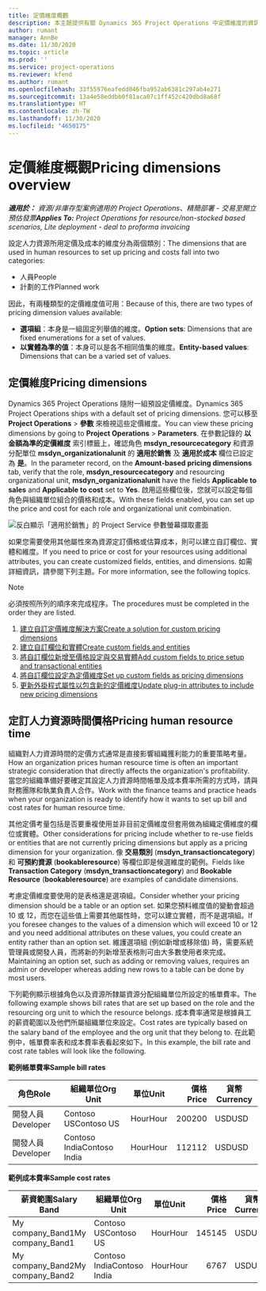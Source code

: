 ```yaml
---
title: 定價維度概觀
description: 本主題提供有關 Dynamics 365 Project Operations 中定價維度的資訊。
author: rumant
manager: AnnBe
ms.date: 11/30/2020
ms.topic: article
ms.prod: ''
ms.service: project-operations
ms.reviewer: kfend
ms.author: rumant
ms.openlocfilehash: 33f55976eafedd046fba952ab6381c297ab4e271
ms.sourcegitcommit: 13a4e58eddbb0f81aca07c1ff452c420dbd8a68f
ms.translationtype: HT
ms.contentlocale: zh-TW
ms.lasthandoff: 11/30/2020
ms.locfileid: "4650175"
---
```

# <a name="pricing-dimensions-overview"></a><span data-ttu-id="89a35-103">定價維度概觀</span><span class="sxs-lookup"><span data-stu-id="89a35-103">Pricing dimensions overview</span></span>

<span data-ttu-id="89a35-104">_**適用於：** 資源/非庫存型案例適用的 Project Operations、精簡部署 - 交易至開立預估發票_</span><span class="sxs-lookup"><span data-stu-id="89a35-104">_**Applies To:** Project Operations for resource/non-stocked based scenarios, Lite deployment - deal to proforma invoicing_</span></span>

<span data-ttu-id="89a35-105">設定人力資源所用定價及成本的維度分為兩個類別：</span><span class="sxs-lookup"><span data-stu-id="89a35-105">The dimensions that are used in human resources to set up pricing and costs fall into two categories:</span></span>

- <span data-ttu-id="89a35-106">人員</span><span class="sxs-lookup"><span data-stu-id="89a35-106">People</span></span>
- <span data-ttu-id="89a35-107">計劃的工作</span><span class="sxs-lookup"><span data-stu-id="89a35-107">Planned work</span></span>

<span data-ttu-id="89a35-108">因此，有兩種類型的定價維度值可用：</span><span class="sxs-lookup"><span data-stu-id="89a35-108">Because of this, there are two types of pricing dimension values available:</span></span>

- <span data-ttu-id="89a35-109">**選項組**：本身是一組固定列舉值的維度。</span><span class="sxs-lookup"><span data-stu-id="89a35-109">**Option sets**: Dimensions that are fixed enumerations for a set of values.</span></span>
- <span data-ttu-id="89a35-110">**以實體為準的值**：本身可以是各不相同值集的維度。</span><span class="sxs-lookup"><span data-stu-id="89a35-110">**Entity-based values**: Dimensions that can be a varied set of values.</span></span>

## <a name="pricing-dimensions"></a><span data-ttu-id="89a35-111">定價維度</span><span class="sxs-lookup"><span data-stu-id="89a35-111">Pricing dimensions</span></span>

<span data-ttu-id="89a35-112">Dynamics 365 Project Operations 隨附一組預設定價維度。</span><span class="sxs-lookup"><span data-stu-id="89a35-112">Dynamics 365 Project Operations ships with a default set of pricing dimensions.</span></span> <span data-ttu-id="89a35-113">您可以移至 **Project Operations** > **參數** 來檢視這些定價維度。</span><span class="sxs-lookup"><span data-stu-id="89a35-113">You can view these pricing dimensions by going to **Project Operations** > **Parameters**.</span></span> <span data-ttu-id="89a35-114">在參數記錄的 **以金額為準的定價維度** 索引標籤上，確認角色 **msdyn_resourcecategory** 和資源分配單位 **msdyn_organizationalunit** 的 **適用於銷售** 及 **適用於成本** 欄位已設定為 **是**。</span><span class="sxs-lookup"><span data-stu-id="89a35-114">In the parameter record, on the **Amount-based pricing dimensions** tab, verify that the role, **msdyn_resourcecategory** and resourcing organizational unit, **msdyn_organizationalunit** have the fields **Applicable to sales** and **Applicable to cost** set to **Yes**.</span></span> <span data-ttu-id="89a35-115">啟用這些欄位後，您就可以設定每個角色與組織單位組合的價格和成本。</span><span class="sxs-lookup"><span data-stu-id="89a35-115">With these fields enabled, you can set up the price and cost for each role and organizational unit combination.</span></span>

![反白顯示「適用於銷售」的 Project Service 參數螢幕擷取畫面](media/PS-OOB-parameters.png)

<span data-ttu-id="89a35-117">如果您需要使用其他屬性來為資源定訂價格或估算成本，則可以建立自訂欄位、實體和維度。</span><span class="sxs-lookup"><span data-stu-id="89a35-117">If you need to price or cost for your resources using additional attributes, you can create customized fields, entities, and dimensions.</span></span> <span data-ttu-id="89a35-118">如需詳細資訊，請參閱下列主題。</span><span class="sxs-lookup"><span data-stu-id="89a35-118">For more information, see the following topics.</span></span> 
  
  > [!NOTE]
  > <span data-ttu-id="89a35-119">必須按照所列的順序來完成程序。</span><span class="sxs-lookup"><span data-stu-id="89a35-119">The procedures must be completed in the order they are listed.</span></span>

1. [<span data-ttu-id="89a35-120">建立自訂定價維度解決方案</span><span class="sxs-lookup"><span data-stu-id="89a35-120">Create a solution for custom pricing dimensions</span></span>](../sales/create-solution-custompd.md)
2. [<span data-ttu-id="89a35-121">建立自訂欄位和實體</span><span class="sxs-lookup"><span data-stu-id="89a35-121">Create custom fields and entities</span></span>](create-custom-fields-entities-pricing-dimensions.md)
3. [<span data-ttu-id="89a35-122">將自訂欄位新增至價格設定與交易實體</span><span class="sxs-lookup"><span data-stu-id="89a35-122">Add custom fields to price setup and transactional entities</span></span>](add-custom-fields-price-setup-transactional-entities.md)
4. [<span data-ttu-id="89a35-123">將自訂欄位設定為定價維度</span><span class="sxs-lookup"><span data-stu-id="89a35-123">Set up custom fields as pricing dimensions</span></span>](set-up-custom-fields-pricing-dimensions.md)
5. [<span data-ttu-id="89a35-124">更新外掛程式屬性以包含新的定價維度</span><span class="sxs-lookup"><span data-stu-id="89a35-124">Update plug-in attributes to include new pricing dimensions</span></span>](update-plugin-attributes-pd.md)


## <a name="pricing-human-resource-time"></a><span data-ttu-id="89a35-125">定訂人力資源時間價格</span><span class="sxs-lookup"><span data-stu-id="89a35-125">Pricing human resource time</span></span>
<span data-ttu-id="89a35-126">組織對人力資源時間的定價方式通常是直接影響組織獲利能力的重要策略考量。</span><span class="sxs-lookup"><span data-stu-id="89a35-126">How an organization prices human resource time is often an important strategic consideration that directly affects the organization's profitability.</span></span> <span data-ttu-id="89a35-127">當您的組織準備好要確定其設定人力資源時間帳單及成本費率所需的方式時，請與財務團隊和執業負責人合作。</span><span class="sxs-lookup"><span data-stu-id="89a35-127">Work with the finance teams and practice heads when your organization is ready to identify how it wants to set up bill and cost rates for human resource time.</span></span>

<span data-ttu-id="89a35-128">其他定價考量包括是否要重複使用並非目前定價維度但套用做為組織定價維度的欄位或實體。</span><span class="sxs-lookup"><span data-stu-id="89a35-128">Other considerations for pricing include whether to re-use fields or entities that are not currently pricing dimensions but apply as a pricing dimension for your organization.</span></span> <span data-ttu-id="89a35-129">像 **交易類別** (**msdyn_transactioncategory**) 和 **可預約資源** (**bookableresource**) 等欄位即是候選維度的範例。</span><span class="sxs-lookup"><span data-stu-id="89a35-129">Fields like **Transaction Category** (**msdyn_transactioncategory**) and **Bookable Resource** (**bookableresource**) are examples of candidate dimensions.</span></span> 

<span data-ttu-id="89a35-130">考慮定價維度要使用的是表格還是選項組。</span><span class="sxs-lookup"><span data-stu-id="89a35-130">Consider whether your pricing dimension should be a table or an option set.</span></span> <span data-ttu-id="89a35-131">如果您預料維度值的變動會超過 10 或 12，而您在這些值上需要其他屬性時，您可以建立實體，而不是選項組。</span><span class="sxs-lookup"><span data-stu-id="89a35-131">If you foresee changes to the values of a dimension which will exceed 10 or 12 and you need additional attributes on these values, you could create an entity rather than an option set.</span></span> <span data-ttu-id="89a35-132">維護選項組 (例如新增或移除值) 時，需要系統管理員或開發人員，而將新的列新增至表格則可由大多數使用者來完成。</span><span class="sxs-lookup"><span data-stu-id="89a35-132">Maintaining an option set, such as adding or removing values, requires an admin or developer whereas adding new rows to a table can be done by most users.</span></span>

<span data-ttu-id="89a35-133">下列範例顯示根據角色以及資源所隸屬資源分配組織單位所設定的帳單費率。</span><span class="sxs-lookup"><span data-stu-id="89a35-133">The following example shows bill rates that are set up based on the role and the resourcing org unit to which the resource belongs.</span></span> <span data-ttu-id="89a35-134">成本費率通常是根據員工的薪資範圍以及他們所屬組織單位來設定。</span><span class="sxs-lookup"><span data-stu-id="89a35-134">Cost rates are typically based on the salary band of the employee and the org unit that they belong to.</span></span> <span data-ttu-id="89a35-135">在此範例中，帳單費率表和成本費率表看起來如下。</span><span class="sxs-lookup"><span data-stu-id="89a35-135">In this example, the bill rate and cost rate tables will look like the following.</span></span>

<span data-ttu-id="89a35-136">**範例帳單費率**</span><span class="sxs-lookup"><span data-stu-id="89a35-136">**Sample bill rates**</span></span>

| <span data-ttu-id="89a35-137">角色</span><span class="sxs-lookup"><span data-stu-id="89a35-137">Role</span></span>        | <span data-ttu-id="89a35-138">組織單位</span><span class="sxs-lookup"><span data-stu-id="89a35-138">Org Unit</span></span>    |<span data-ttu-id="89a35-139">單位</span><span class="sxs-lookup"><span data-stu-id="89a35-139">Unit</span></span>      |<span data-ttu-id="89a35-140">價格</span><span class="sxs-lookup"><span data-stu-id="89a35-140">Price</span></span>      |<span data-ttu-id="89a35-141">貨幣</span><span class="sxs-lookup"><span data-stu-id="89a35-141">Currency</span></span>  |
| ------------|-------------|----------|----------:|----------|
| <span data-ttu-id="89a35-142">開發人員</span><span class="sxs-lookup"><span data-stu-id="89a35-142">Developer</span></span>   | <span data-ttu-id="89a35-143">Contoso US</span><span class="sxs-lookup"><span data-stu-id="89a35-143">Contoso US</span></span>  |<span data-ttu-id="89a35-144">Hour</span><span class="sxs-lookup"><span data-stu-id="89a35-144">Hour</span></span> | <span data-ttu-id="89a35-145">200</span><span class="sxs-lookup"><span data-stu-id="89a35-145">200</span></span>|<span data-ttu-id="89a35-146">USD</span><span class="sxs-lookup"><span data-stu-id="89a35-146">USD</span></span>     |
| <span data-ttu-id="89a35-147">開發人員</span><span class="sxs-lookup"><span data-stu-id="89a35-147">Developer</span></span>   | <span data-ttu-id="89a35-148">Contoso India</span><span class="sxs-lookup"><span data-stu-id="89a35-148">Contoso India</span></span> |<span data-ttu-id="89a35-149">Hour</span><span class="sxs-lookup"><span data-stu-id="89a35-149">Hour</span></span>|   <span data-ttu-id="89a35-150">112</span><span class="sxs-lookup"><span data-stu-id="89a35-150">112</span></span>|<span data-ttu-id="89a35-151">USD</span><span class="sxs-lookup"><span data-stu-id="89a35-151">USD</span></span>     |


<span data-ttu-id="89a35-152">**範例成本費率**</span><span class="sxs-lookup"><span data-stu-id="89a35-152">**Sample cost rates**</span></span>

| <span data-ttu-id="89a35-153">薪資範圍</span><span class="sxs-lookup"><span data-stu-id="89a35-153">Salary Band</span></span>     | <span data-ttu-id="89a35-154">組織單位</span><span class="sxs-lookup"><span data-stu-id="89a35-154">Org Unit</span></span>    |<span data-ttu-id="89a35-155">單位</span><span class="sxs-lookup"><span data-stu-id="89a35-155">Unit</span></span>      |<span data-ttu-id="89a35-156">價格</span><span class="sxs-lookup"><span data-stu-id="89a35-156">Price</span></span>      |<span data-ttu-id="89a35-157">貨幣</span><span class="sxs-lookup"><span data-stu-id="89a35-157">Currency</span></span>  |
| ----------------|-------------|----------|----------:|----------|
| <span data-ttu-id="89a35-158">My company_Band1</span><span class="sxs-lookup"><span data-stu-id="89a35-158">My company_Band1</span></span> | <span data-ttu-id="89a35-159">Contoso US</span><span class="sxs-lookup"><span data-stu-id="89a35-159">Contoso US</span></span>  |<span data-ttu-id="89a35-160">Hour</span><span class="sxs-lookup"><span data-stu-id="89a35-160">Hour</span></span> | <span data-ttu-id="89a35-161">145</span><span class="sxs-lookup"><span data-stu-id="89a35-161">145</span></span>|<span data-ttu-id="89a35-162">USD</span><span class="sxs-lookup"><span data-stu-id="89a35-162">USD</span></span>     |
| <span data-ttu-id="89a35-163">My company_Band2</span><span class="sxs-lookup"><span data-stu-id="89a35-163">My company_Band2</span></span> | <span data-ttu-id="89a35-164">Contoso India</span><span class="sxs-lookup"><span data-stu-id="89a35-164">Contoso India</span></span> |<span data-ttu-id="89a35-165">Hour</span><span class="sxs-lookup"><span data-stu-id="89a35-165">Hour</span></span>|   <span data-ttu-id="89a35-166">67</span><span class="sxs-lookup"><span data-stu-id="89a35-166">67</span></span>|<span data-ttu-id="89a35-167">USD</span><span class="sxs-lookup"><span data-stu-id="89a35-167">USD</span></span>     |
